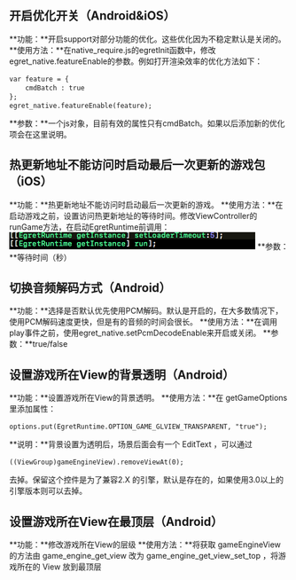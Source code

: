 ##	开启优化开关（Android&iOS）
**功能：**开启support对部分功能的优化。这些优化因为不稳定默认是关闭的。
**使用方法：**在native_require.js的egretInit函数中，修改egret_native.featureEnable的参数。例如打开渲染效率的优化方法如下：
~~~
var feature = {
	cmdBatch : true
};
egret_native.featureEnable(feature);
~~~
**参数：**一个js对象，目前有效的属性只有cmdBatch。如果以后添加新的优化项会在这里说明。



##	热更新地址不能访问时启动最后一次更新的游戏包（iOS）
**功能：**热更新地址不能访问时启动最后一次更新的游戏。
**使用方法：**在启动游戏之前，设置访问热更新地址的等待时间。修改ViewController的runGame方法，在启动EgretRuntime前调用：
 ![](p1.png)
**参数：**等待时间（秒）

##	切换音频解码方式（Android）
**功能：**选择是否默认优先使用PCM解码。默认是开启的，在大多数情况下，使用PCM解码速度更快，但是有的音频的时间会很长。
**使用方法：**在调用play事件之前，使用egret_native.setPcmDecodeEnable来开启或关闭。
**参数：**true/false


##	设置游戏所在View的背景透明（Android）
**功能：**设置游戏所在View的背景透明。
**使用方法：**在 getGameOptions 里添加属性：
~~~
options.put(EgretRuntime.OPTION_GAME_GLVIEW_TRANSPARENT, "true");
~~~
**说明：**背景设置为透明后，场景后面会有一个 EditText ，可以通过
~~~
((ViewGroup)gameEngineView).removeViewAt(0);
~~~
去掉。保留这个控件是为了兼容2.X 的引擎，默认是存在的，如果使用3.0以上的引擎版本则可以去掉。

##	设置游戏所在View在最顶层（Android）
**功能：**修改游戏所在View的层级
**使用方法：**将获取 gameEngineView 的方法由 game_engine_get_view 改为 game_engine_get_view_set_top ，将游戏所在的 View 放到最顶层

